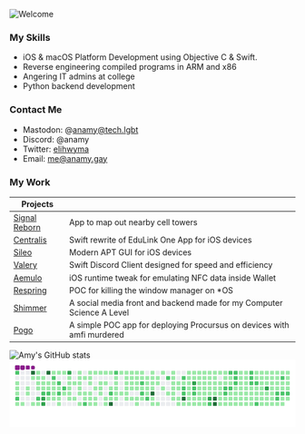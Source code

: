 ![Welcome](https://github.com/elihwyma/elihwyma/raw/master/Welcome.gif)

### My Skills
- iOS & macOS Platform Development using Objective C & Swift. 
- Reverse engineering compiled programs in ARM and x86
- Angering IT admins at college
- Python backend development 

### Contact Me
* Mastodon: @anamy@tech.lgbt
* Discord: @anamy
* Twitter: [elihwyma](https://twitter.com/elihwyma)
* Email: me@anamy.gay

### My Work
| Projects                                                  |                                                                                |
|-----------------------------------------------------------|--------------------------------------------------------------------------------|
| [Signal Reborn](https://github.com/elihwyma/SignalReborn) | App to map out nearby cell towers                                              |
| [Centralis](https://github.com/elihwyma/Centralis)        | Swift rewrite of EduLink One App for iOS devices                               |
| [Sileo](https://github.com/Sileo/Sileo)                   | Modern APT GUI for iOS devices                                                 |
| [Valery](https://github.com/elihwyma/Valery)              | Swift Discord Client designed for speed and efficiency                         |
| [Aemulo](https://github.com/elihwyma/Aemulo)              | iOS runtime tweak for emulating NFC data inside Wallet                         |
| [Respring](https://github.com/elihwyma/Respring)          | POC for killing the window manager on *OS                                      |
| [Shimmer](https://github.com/projectshimmer)              | A social media front and backend made for my Computer Science A Level          |
| [Pogo](https://github.com/elihwyma/Pogo)                  | A simple POC app for deploying Procursus on devices with amfi murdered         |

![Amy's GitHub stats](https://github-readme-stats.vercel.app/api?username=elihwyma&show_icons=true&theme=tokyonight&count_private=true)
![Amy's Commit Snake](https://raw.githubusercontent.com/elihwyma/elihwyma/snake/github-contribution-grid-snake.gif)
